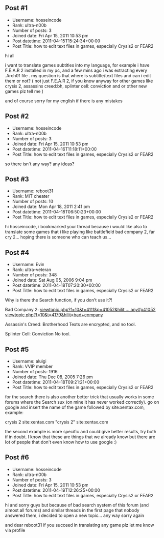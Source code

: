 ## Post #1
- Username: hosseincode
- Rank: ultra-n00b
- Number of posts: 3
- Joined date: Fri Apr 15, 2011 10:53 pm
- Post datetime: 2011-04-15T15:24:34+00:00
- Post Title: how to edit text files in games, especially Crysis2 or FEAR2

hi all

i want to translate games subtitles into my language, for example i have F.E.A.R 2 installed in my pc, and a few mins ago i was extracting every .Arch01 file . my question is that where is subtitle/text files and can i edit them or not?
( not just F.E.A.R 2, if you know anyway for other games like crysis 2, assassins creed:bh, splinter cell: conviction and  or other new games plz tell me )

and of course sorry for my english if there is any mistakes
## Post #2
- Username: hosseincode
- Rank: ultra-n00b
- Number of posts: 3
- Joined date: Fri Apr 15, 2011 10:53 pm
- Post datetime: 2011-04-16T11:18:11+00:00
- Post Title: how to edit text files in games, especially Crysis2 or FEAR2

so there isn't any way?
any ideas?
## Post #3
- Username: reboot31
- Rank: MIT cheater
- Number of posts: 10
- Joined date: Mon Apr 18, 2011 2:41 pm
- Post datetime: 2011-04-18T06:50:23+00:00
- Post Title: how to edit text files in games, especially Crysis2 or FEAR2

hi hosseincode, i bookmarked your thread because i would like also to translate some games that i like playing like battlefield bad company 2, far cry 2... hoping there is someone who can teach us...
## Post #4
- Username: Evin
- Rank: ultra-veteran
- Number of posts: 348
- Joined date: Sat Aug 05, 2006 9:04 pm
- Post datetime: 2011-04-18T07:20:30+00:00
- Post Title: how to edit text files in games, especially Crysis2 or FEAR2

Why is there the Search function, if you don't use it?!

Bad Company 2:
[viewtopic.php?f=10&t=4111&p=41052&hilit ... any#p41052](http://forum.xentax.com/viewtopic.php?f=10&t=4111&p=41052&hilit=bad+company#p41052)
[viewtopic.php?f=10&t=4179&hilit=bad+company](http://forum.xentax.com/viewtopic.php?f=10&t=4179&hilit=bad+company)

Assassin's Creed: Brotherhood
Texts are encrypted, and no tool.

Splinter Cell: Conviction
No tool.
## Post #5
- Username: aluigi
- Rank: VVIP member
- Number of posts: 1916
- Joined date: Thu Dec 08, 2005 7:26 pm
- Post datetime: 2011-04-18T09:21:21+00:00
- Post Title: how to edit text files in games, especially Crysis2 or FEAR2

for the search there is also another better trick that usually works in some forums where the Search sux (on mine it has never worked correctly).
go on google and insert the name of the game followed by site:xentax.com, example:

crysis 2 site:xentax.com
"crysis 2" site:xentax.com

the second example is more specific and could give better results, try both if in doubt.
I know that these are things that we already know but there are lot of people that don't even know how to use google :)
## Post #6
- Username: hosseincode
- Rank: ultra-n00b
- Number of posts: 3
- Joined date: Fri Apr 15, 2011 10:53 pm
- Post datetime: 2011-04-19T12:26:25+00:00
- Post Title: how to edit text files in games, especially Crysis2 or FEAR2

hi and sorry guys
but because of bad search system of this forum (and almost all forums) and similar threads in the first page that nobody answered them, i decided to open a new topic... any way sorry again

and dear reboot31 if you succeed in translating any game plz let me know via profile
